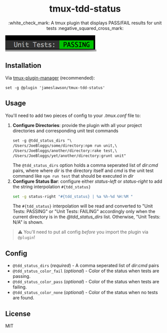 <h1 align="center">tmux-tdd-status</h1>
<p align="center">
  :white_check_mark: A tmux plugin that displays PASS/FAIL results for unit tests :negative_squared_cross_mark:	  <br>
</p>

![battery charging](/docs/screenshot.png)

## Installation

Via [tmux-plugin-manager](https://github.com/tmux-plugins/tpm) (recommended):
```
set -g @plugin 'jameslawson/tmux-tdd-status'
```

## Usage

You'll need to add two pieces of config to your *.tmux.conf* file to:
1. **Configure Directories**: provide the plugin with all your project directories and corresponding unit test commands
    ```
    set -g @tdd_status_dirs "\
    /Users/JoeBloggs/some/directory:npm run unit,\
    /Users/JoeBloggs/another/directory:rake test,\
    /Users/JoeBloggs/yet/another/directory:grunt unit"
    ```
    The `@tdd_status_dirs` option holds a comma seperated list of *dir*:*cmd* pairs, where 
    where *dir* is the directory itself and *cmd* is the unit test command 
    like `npm run test` that should be executed in *dir*
2. **Configure Status Bar**: configure either *status-left* or *status-right* to add the string interpolation `#{tdd_status}`
    ```bash
    set -g status-right "#{tdd_status} | %a %h-%d %H:%M "
    ```
    The `#{tdd_status}` interpolation will be read and converted to "Unit Tests: PASSING" or "Unit Tests: FAILING" accordingly
    only when the current directory is in the *\@tdd_status_dirs* list. Otherwise, "Unit Tests: N/A" is shown.

> :warning: You'll need to put all config *before* you import the plugin via `@plugin`!

## Config

- `@tdd_status_dirs` (*required*) - A comma seperated list of *dir*:*cmd* pairs
- `@tdd_status_color_fail` (*optional*) - Color of the status when tests are passing. 
- `@tdd_status_color_pass` (*optional*) - Color of the status when tests are failing. 
- `@tdd_status_color_none` (*optional*) - Color of the status when no tests are found. 

## License

MIT
